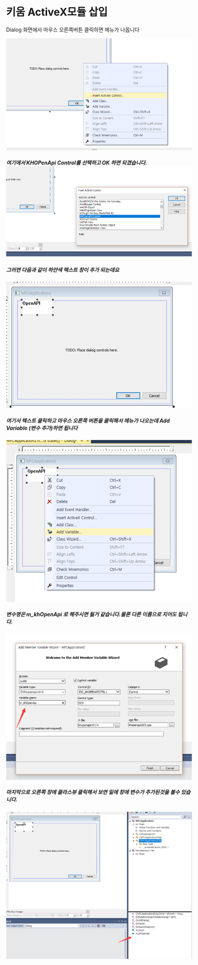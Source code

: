 # 키움 ActiveX모듈 삽입

Dialog 화면에서 마우스 오른쪽버튼 클릭하면 메뉴가 나옵니다

![](/assets/import22.png)

##### 여기에서 KHOPenApi Control를 선택하고 OK 하면 되겠습니다.![](/assets/import23.png)

##### 그러면 다음과 같이 하얀색 텍스트 창이 추가 되는데요

![](/assets/import24.png)

##### 여기서 텍스트 클릭하고 마우스 오른쪽 버튼을 클릭해서 메뉴가 나오는데 Add Variable \(변수 추가\)하면 됩니다

![](/assets/import25.png)

##### 변수명은 m\_khOpenApi 로 해주시면 될거 같습니다.물론 다른 이름으로 지어도 됩니다.

![](/assets/import27.png)

##### 마지막으로 오른쪽 창에 클라스뷰 클릭해서  보면 밑에 창에 변수가 추가된것을 볼수 있습니다.

![](/assets/import28.png)

